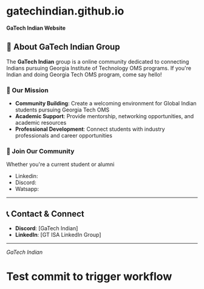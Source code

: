# gatechindian.github.io
**GaTech Indian Website**

## 🎯 About GaTech Indian Group

The **GaTech Indian** group is a online community dedicated to connecting Indians pursuing Georgia Institute of Technology OMS programs. If you're Indian and doing Georgia Tech OMS program, come say hello! 

### 🌟 Our Mission

- **Community Building**: Create a welcoming environment for Global Indian students pursuing Georgia Tech OMS
- **Academic Support**: Provide mentorship, networking opportunities, and academic resources
- **Professional Development**: Connect students with industry professionals and career opportunities

### 🤝 Join Our Community

Whether you're a current student or alumni

- Linkedin: 
- Discord:
- Watsapp: 

---

## 📞 Contact & Connect

- **Discord**: [GaTech Indian]
- **LinkedIn**: [GT ISA LinkedIn Group]

---

*GaTech Indian*
# Test commit to trigger workflow
